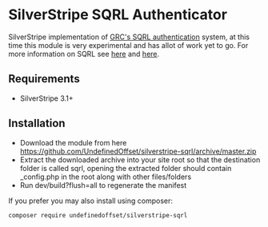 SilverStripe SQRL Authenticator
=================
SilverStripe implementation of [GRC's SQRL authentication](https://www.grc.com/sqrl/sqrl.htm) system, at this time this module is very experimental and has allot of work yet to go. For more information on SQRL see [here](https://www.grc.com/sqrl/sqrl.htm) and [here](http://sqrl.pl/guide/).

## Requirements
* SilverStripe 3.1+

## Installation
* Download the module from here https://github.com/UndefinedOffset/silverstripe-sqrl/archive/master.zip
* Extract the downloaded archive into your site root so that the destination folder is called sqrl, opening the extracted folder should contain _config.php in the root along with other files/folders
* Run dev/build?flush=all to regenerate the manifest

If you prefer you may also install using composer:
```
composer require undefinedoffset/silverstripe-sqrl
```

